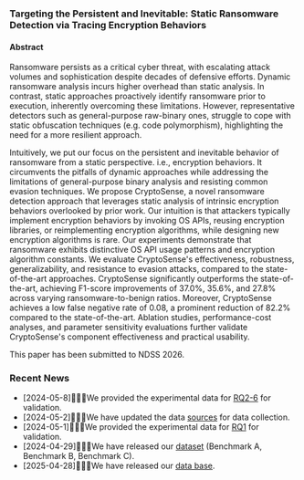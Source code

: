 ### Targeting the Persistent and Inevitable: Static Ransomware Detection via Tracing Encryption Behaviors

#### Abstract

Ransomware persists as a critical cyber threat, with escalating attack volumes and sophistication despite decades of defensive efforts. Dynamic ransomware analysis incurs higher overhead than static analysis. In contrast, static approaches proactively identify ransomware prior to execution, inherently overcoming these limitations. However, representative detectors such as general-purpose raw-binary ones, struggle to cope with static obfuscation techniques (e.g. code polymorphism), highlighting the need for a more resilient approach.

Intuitively, we put our focus on the persistent and inevitable behavior of ransomware from a static perspective. i.e., encryption behaviors. It circumvents the pitfalls of dynamic approaches while addressing the limitations of general-purpose binary analysis and resisting common evasion techniques. We propose CryptoSense, a novel ransomware detection approach that leverages static analysis of intrinsic encryption behaviors overlooked by prior work. Our intuition is that attackers typically implement encryption behaviors by invoking OS APIs, reusing encryption libraries, or reimplementing encryption algorithms, while designing new encryption algorithms is rare. Our experiments demonstrate that ransomware exhibits distinctive OS API usage patterns and encryption algorithm constants. We evaluate CryptoSense's effectiveness, robustness, generalizability, and resistance to evasion attacks, compared to the state-of-the-art approaches. CryptoSense significantly outperforms the state-of-the-art, achieving F1-score improvements of 37.0%, 35.6%, and 27.8% across varying ransomware-to-benign ratios. Moreover, CryptoSense achieves a low false negative rate of 0.08, a prominent reduction of 82.2% compared to the state-of-the-art. Ablation studies, performance-cost analyses, and parameter sensitivity evaluations further validate CryptoSense's component effectiveness and practical usability.



This paper has been submitted to NDSS 2026.





### Recent News

- [2024-05-8]🚀🚀🚀We provided the experimental data for [RQ2-6](evaluation) for validation.
- [2024-05-2]🚀🚀🚀We have updated the data [sources](dataset/source,database/source)  for data collection.
- [2024-05-1]🚀🚀🚀We provided the experimental data for [RQ1](evaluation/RQ1) for validation.
- [2024-04-29]🚀🚀🚀We have released our [dataset](dataset) (Benchmark A, Benchmark B, Benchmark C).
- [2025-04-28]🚀🚀🚀We have released our [data base](database).

